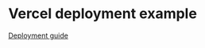 # Vercel deployment example

[Deployment guide](https://www.prisma.io/docs/guides/deployment/deploying-to-vercel)
